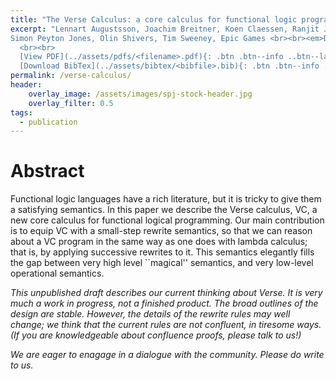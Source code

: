 ```yaml
---
title: "The Verse Calculus: a core calculus for functional logic programming"
excerpt: "Lennart Augustsson, Joachim Breitner, Koen Claessen, Ranjit Jhala,
Simon Peyton Jones, Olin Shivers, Tim Sweeney, Epic Games <br><br><em>Draft, not a finished work</em>
  <br><br>
  [View PDF](../assets/pdfs/<filename>.pdf){: .btn .btn--info ..btn--large}
  [Download BibTex](../assets/bibtex/<bibfile>.bib){: .btn .btn--info ..btn--large}"
permalink: /verse-calculus/
header:
    overlay_image: /assets/images/spj-stock-header.jpg
    overlay_filter: 0.5
tags:
  - publication
---
```


# Abstract
<!-- this H1 (denoted by the single octothorpe before the word 'Abstract') should remain unchanged. -->
  <!-- Note: Make sure to enter at least twice to create seperate lines for the page. -->
  Functional logic languages have a rich literature, but it is tricky
  to give them a satisfying semantics.  In this paper we describe the
  Verse calculus, VC, a new core calculus for functional
  logical programming. Our main contribution is to equip VC with a
  small-step rewrite semantics, so that we can reason
  about a VC program in the same way as one does with lambda
  calculus; that is, by applying successive rewrites to it.
  This semantics elegantly fills the gap between very high level
  ``magical'' semantics, and very low-level operational semantics.

*This unpublished draft describes our current thinking about Verse.   It is very much a work in progress, not a finished product.  The broad outlines of the design are stable.  However, the details of the rewrite rules may well change; we think that the current rules are not  confluent, in tiresome ways.  (If you are knowledgeable about confluence proofs, please talk to us!)*

*We are eager to enagage in a dialogue with the community.  Please do write to us.*


